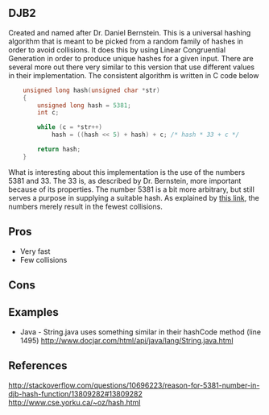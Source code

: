 DJB2
--
Created and named after Dr. Daniel Bernstein.  This is a universal hashing algorithm that is meant to be picked from a random family of hashes in order to avoid collisions.  It does this by using Linear Congruential Generation in order to produce unique hashes for a given input.  There are several more out there very similar to this version that use different values in their implementation.  The consistent algorithm is written in C code below

```c
    unsigned long hash(unsigned char *str)
    {
        unsigned long hash = 5381;
        int c;

        while (c = *str++)
            hash = ((hash << 5) + hash) + c; /* hash * 33 + c */

        return hash;
    }
```

What is interesting about this implementation is the use of the numbers 5381 and 33.  The 33 is, as described by Dr. Bernstein, more important because of its properties.  The number 5381 is a bit more arbitrary, but still serves a purpose in supplying a suitable hash.  As explained by [this link](http://stackoverflow.com/questions/10696223/reason-for-5381-number-in-djb-hash-function/13809282#13809282), the numbers merely result in the fewest collisions.

Pros
--
- Very fast
- Few collisions

Cons
--


Examples
--
- Java - String.java uses something similar in their hashCode method (line 1495) 
http://www.docjar.com/html/api/java/lang/String.java.html

References
--
http://stackoverflow.com/questions/10696223/reason-for-5381-number-in-djb-hash-function/13809282#13809282
http://www.cse.yorku.ca/~oz/hash.html
